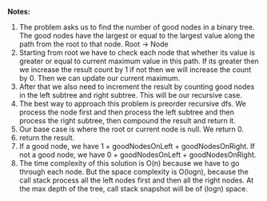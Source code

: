 **Notes:**

1. The problem asks us to find the number of good nodes in a binary tree. The good nodes have the largest or equal to the largest value along the path from the root to that node. Root -> Node
2. Starting from root we have to check each node that whether its value is greater or equal to current maximum value in this path. If its greater then we increase the result count by 1 if not then we will increase the count by 0. Then we can update our current maximum.
3. After that we also need to increment the result by counting good nodes in the left subtree and right subtree. This will be our recursive case.
4. The best way to approach this problem is preorder recursive dfs. We process the node first and then process the left subtree and then process the right subtree, then compound the result and return it.
5. Our base case is where the root or current node is null. We return 0.
6. return the result.
7. If a good node, we have 1 + goodNodesOnLeft + goodNodesOnRight. If not a good node, we have 0 + goodNodesOnLeft + goodNodesOnRight.
8. The time complexity of this solution is O(n) because we have to go through each node. But the space complexity is O(logn), because the call stack process all the left nodes first and then all the right nodes. At the max depth of the tree, call stack snapshot will be of (logn) space.
